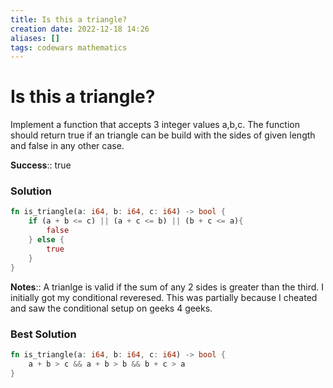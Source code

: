 ```yaml
---
title: Is this a triangle?
creation date: 2022-12-18 14:26
aliases: []
tags: codewars mathematics
---
```

# Is this a triangle?
Implement a function that accepts 3 integer values a,b,c. The function should return true if an triangle can be build with the sides of given length and false in any other case.

**Success**:: true

### Solution
```Rust
fn is_triangle(a: i64, b: i64, c: i64) -> bool {
	if (a + b <= c) || (a + c <= b) || (b + c <= a){
		false
	} else {
		true
	}
}
```

**Notes**:: A trianlge is valid if the sum of any 2 sides is greater than the third. I initially got my conditional reveresed. This was partially because I cheated and saw the conditional setup on geeks 4 geeks. 

### Best Solution
```Rust
fn is_triangle(a: i64, b: i64, c: i64) -> bool {
	a + b > c && a + b > b && b + c > a
}
```
